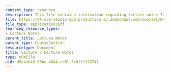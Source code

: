 ```yaml
---
content_type: resource
description: This file contains information regarding lecture notes 7.
file: https://ol-ocw-studio-app-production.s3.amazonaws.com/courses/9-70-social-psychology-spring-2013/d5e4ab4905be4844cd016c8ff1173741_MIT9_70S13_Lect7.pdf
file_type: application/pdf
learning_resource_types:
- Lecture Notes
parent_title: Lecture Notes
parent_type: CourseSection
resourcetype: Document
title: Lecture 7 Lecture Notes
type: OCWFile
uid: d5e4ab49-05be-4844-cd01-6c8ff1173741
---
```

